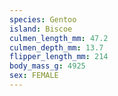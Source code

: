 ```yaml
---
species: Gentoo
island: Biscoe
culmen_length_mm: 47.2
culmen_depth_mm: 13.7
flipper_length_mm: 214
body_mass_g: 4925
sex: FEMALE
---
```

